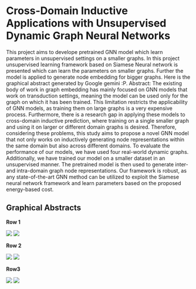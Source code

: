 # Cross-Domain Inductive Applications with Unsupervised Dynamic Graph Neural Networks
This project aims to develope pretrained GNN model which learn parameters in unsupervised settings on a smaller graphs. In this project unsupervised learning framework based on Siamese Neural network is presented which can learn the parameters on smaller graphs. Further the model is applied to generate node embedding for bigger graphs. 
Here is the graphical abstract generated by Google gemini :P.
Abstract: 
The existing body of work in graph embedding has mainly focused on GNN models that work on transduction settings, meaning the model can be used only for the graph on which it has been trained. This limitation restricts the applicability of GNN models, as training them on large graphs is a very expensive process. Furthermore, there is a research gap in applying these models to cross-domain inductive prediction, where training on a single smaller graph and using it on larger or different domain graphs is desired. Therefore, considering these problems, this study aims to propose a novel GNN model that not only works on inductively generating node representations within the same domain but also across different domains. To evaluate the performance of our models, we have used four real-world dynamic graphs. Additionally, we have trained our model on a smaller dataset in an unsupervised manner. The pretrained model is then used to generate inter- and intra-domain graph node representations. Our framework is robust, as any state-of-the-art GNN method can be utilized to exploit the Siamese neural network framework and learn parameters based on the proposed energy-based cost. 


## Graphical Abstracts

**Row 1**

![]('./graphicalAbstracts/graphicalAbstract1.png') ![]('./graphicalAbstracts/graphicalAbstract3.png')

**Row 2**

![]('./graphicalAbstracts/graphicalAbstract4.png') ![]('./graphicalAbstracts/graphicalAbstract5.png')


**Row3**

![]('./graphicalAbstracts/graphicalAbstract2.png') ![]('./graphicalAbstracts/graphicalAbstract1.png')
